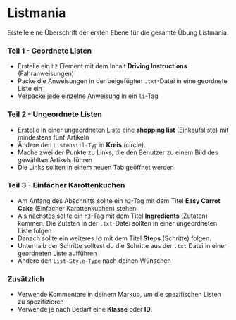 # Listmania

Erstelle eine Überschrift der ersten Ebene für die gesamte Übung Listmania.

### Teil 1 - Geordnete Listen

- Erstelle ein `h2` Element mit dem Inhalt **Driving Instructions** (Fahranweisungen)
- Packe die Anweisungen in der beigefügten `.txt`-Datei in eine geordnete Liste ein
- Verpacke jede einzelne Anweisung in ein `li`-Tag

### Teil 2 - Ungeordnete Listen

- Erstelle in einer ungeordneten Liste eine **shopping list** (Einkaufsliste) mit mindestens fünf Artikeln
- Ändere den `Listenstil-Typ` in **Kreis** (circle).
- Mache zwei der Punkte zu Links, die den Benutzer zu einem Bild des gewählten Artikels führen
- Die Links sollten in einem neuen Tab geöffnet werden

### Teil 3 - Einfacher Karottenkuchen

- Am Anfang des Abschnitts sollte ein `h2`-Tag mit dem Titel **Easy Carrot Cake** (Einfacher Karottenkuchen) stehen.
- Als nächstes sollte ein `h3`-Tag mit dem Titel **Ingredients** (Zutaten) kommen. Die Zutaten in der `.txt`-Datei sollten in einer ungeordneten Liste folgen
- Danach sollte ein weiteres `h3` mit dem Titel **Steps** (Schritte) folgen.
- Unterhalb der Schritte solltest du die Schritte aus der `.txt` Datei in einer geordneten Liste aufführen
- Ändere den `List-Style-Type` nach deinen Wünschen

### Zusätzlich

- Verwende Kommentare in deinem Markup, um die spezifischen Listen zu spezifizieren
- Verwende je nach Bedarf eine **Klasse** oder **ID**.
